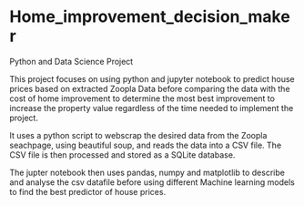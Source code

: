 # Home_improvement_decision_maker
Python and Data Science Project

This project focuses on using python and jupyter notebook to predict house prices based on extracted Zoopla Data before comparing the data with the cost of home improvement to determine the most best improvement to increase the property value regardless of the time needed to implement the project.

It uses a python script to webscrap the desired data from the Zoopla seachpage, using beautiful soup, and reads the data into a CSV file. The CSV file is then processed and stored as a SQLite database.

The jupter notebook then uses pandas, numpy and matplotlib to describe and analyse the csv datafile before using different Machine learning models to find the best predictor of house prices.

